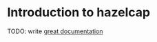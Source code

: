 # Introduction to hazelcap

TODO: write [great documentation](http://jacobian.org/writing/what-to-write/)
